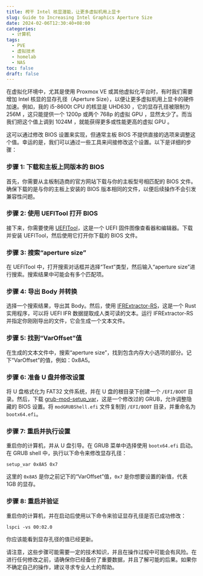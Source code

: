 ```yaml
---
title: 榨干 Intel 核显潜能，让更多虚拟机用上显卡
slug: Guide to Increasing Intel Graphics Aperture Size
date: 2024-02-06T12:30:40+08:00
categories:
  - 计算机
tags:
  - PVE
  - 虚拟技术
  - homelab
  - NAS
toc: false
draft: false
---
```


在虚拟化环境中，尤其是使用 Proxmox VE 或其他虚拟化平台时，有时我们需要增加 Intel 核显的显存孔径（Aperture Size），以便让更多虚拟机用上显卡的硬件加速。例如，我的 i5-8600t CPU 的核显是 UHD630 ，它的显存孔径被限制为 256M ，这只能提供一个 1200p 或两个 768p 的虚拟 GPU ，显然太少了。而当我们把这个值上调到 1024M ，就能获得更多或性能更高的虚拟 GPU 。

这可以通过修改 BIOS 设置来实现，但通常主板 BIOS 不提供直接的选项来调整这个值。幸运的是，我们可以通过一些工具来间接修改这个设置。以下是详细的步骤：

### 步骤 1: 下载和主板上同版本的 BIOS

首先，你需要从主板制造商的官方网站下载与你的主板型号相匹配的 BIOS 文件。确保下载的是与你的主板上安装的 BIOS 版本相同的文件，以便后续操作不会引发兼容性问题。

### 步骤 2: 使用 UEFITool 打开 BIOS

接下来，你需要使用 [UEFITool](https://github.com/LongSoft/UEFITool)，这是一个 UEFI 固件图像查看器和编辑器。下载并安装 UEFITool，然后使用它打开你下载的 BIOS 文件。

### 步骤 3: 搜索“aperture size”

在 UEFITool 中，打开搜索对话框并选择“Text”类型，然后输入“aperture size”进行搜索。搜索结果中可能会有多个匹配项。

### 步骤 4: 导出 Body 并转换

选择一个搜索结果，导出其 Body。然后，使用 [IFRExtractor-RS](https://github.com/LongSoft/IFRExtractor-RS)，这是一个 Rust 实用程序，可以将 UEFI IFR 数据提取成人类可读的文本。运行 IFRExtractor-RS 并指定你刚刚导出的文件，它会生成一个文本文件。

### 步骤 5: 找到“VarOffset”值

在生成的文本文件中，搜索“aperture size”，找到包含内存大小选项的部分。记下“VarOffset”的值，例如：0x8A5。

### 步骤 6: 准备 U 盘并修改设置

将 U 盘格式化为 FAT32 文件系统，并在 U 盘的根目录下创建一个 `/EFI/BOOT` 目录。然后，下载 [grub-mod-setup_var](https://github.com/datasone/grub-mod-setup_var)，这是一个修改过的 GRUB，允许调整隐藏的 BIOS 设置。将 `modGRUBShell.efi` 文件复制到 `/EFI/BOOT` 目录，并重命名为 `bootx64.efi`。

### 步骤 7: 重启并执行设置

重启你的计算机，并从 U 盘引导。在 GRUB 菜单中选择使用 `bootx64.efi` 启动。在 GRUB shell 中，执行以下命令来修改显存孔径：

```shell
setup_var 0x8A5 0x7
```

这里的 `0x8A5` 是你之前记下的“VarOffset”值，`0x7` 是你想要设置的新值，代表 1GB 的显存。

### 步骤 8: 重启并验证

重启你的计算机，并在启动后使用以下命令来验证显存孔径是否已成功修改：

```shell
lspci -vs 00:02.0
```

你应该能看到显存孔径的值已经更新。

请注意，这些步骤可能需要一定的技术知识，并且在操作过程中可能会有风险。在进行任何修改之前，请确保你已经备份了重要数据，并且了解可能的后果。如果你不确定自己的操作，建议寻求专业人士的帮助。